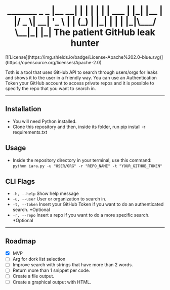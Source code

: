 <p align="center">
</p>
<h1 align="center">
  _______    _   _     
 |__   __|  | | | |    
    | | ___ | |_| |__  
    | |/ _ \| __| '_ \ 
    | | (_) | |_| | | |
    |_|\___/ \__|_| |_|
  The patient GitHub leak hunter
</h1>
[![License](https://img.shields.io/badge/License-Apache%202.0-blue.svg)](https://opensource.org/licenses/Apache-2.0)
<p>
Toth is a tool that uses GitHub API to search through users/orgs for leaks and shows it to the user in a friendly way. You can use an Authentication Token your GitHub account to access private repos and it is possible to specify the repo that you want to search in.
</p>

---

## Installation
- You will need Python installed.
- Clone this repository and then, inside its folder, run
  pip install -r requirements.txt
  
## Usage
- Inside the repository directory in your terminal, use this command:<br>
  ```python iara.py -u "USER/ORG" -r "REPO_NAME" -t "YOUR_GITHUB_TOKEN"```

## CLI Flags

-  ```-h, --help```   Show help message
-  ```-u, --user```    User or organization to search in.
-  ```-t, --token```   Insert your GitHub Token if you want to do an authenticated search. *Optional
-  ```-r, --repo```    Insert a repo if you want to do a more specific search. *Optional

---

## Roadmap

- [x] MVP 
- [ ] Arg for dork list selection
- [ ] Improve search with strings that have more than 2 words.
- [ ] Return more than 1 snippet per code.
- [ ] Create a file output.
- [ ] Create a graphical output with HTML.
